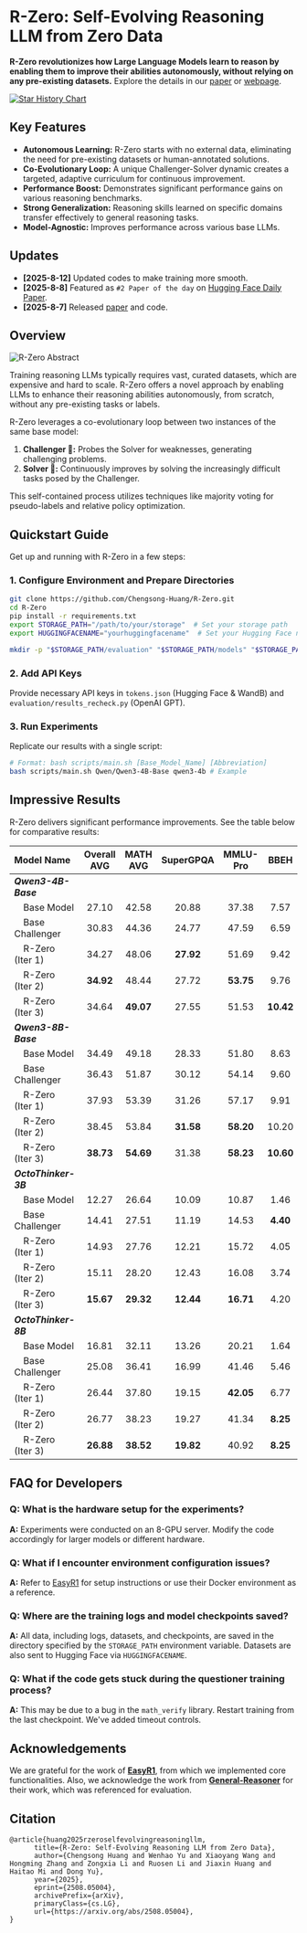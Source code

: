 # R-Zero: Self-Evolving Reasoning LLM from Zero Data

**R-Zero revolutionizes how Large Language Models learn to reason by enabling them to improve their abilities autonomously, without relying on any pre-existing datasets.**  Explore the details in our [paper](https://arxiv.org/abs/2508.05004) or [webpage](https://chengsong-huang.github.io/R-Zero.github.io/).

[![Star History Chart](https://api.star-history.com/svg?repos=Chengsong-Huang/R-Zero&type=Date)](https://star-history.com/#Chengsong-Huang/R-Zero&Date)

## Key Features

*   **Autonomous Learning:** R-Zero starts with no external data, eliminating the need for pre-existing datasets or human-annotated solutions.
*   **Co-Evolutionary Loop:** A unique Challenger-Solver dynamic creates a targeted, adaptive curriculum for continuous improvement.
*   **Performance Boost:** Demonstrates significant performance gains on various reasoning benchmarks.
*   **Strong Generalization:** Reasoning skills learned on specific domains transfer effectively to general reasoning tasks.
*   **Model-Agnostic:** Improves performance across various base LLMs.

## Updates

*   **[2025-8-12]** Updated codes to make training more smooth.
*   **[2025-8-8]** Featured as `#2 Paper of the day` on [Hugging Face Daily Paper](https://huggingface.co/papers/2508.05004).
*   **[2025-8-7]** Released [paper](https://arxiv.org/abs/2508.05004) and code.

## Overview

![R-Zero Abstract](./figs/abstract.png)

Training reasoning LLMs typically requires vast, curated datasets, which are expensive and hard to scale. R-Zero offers a novel approach by enabling LLMs to enhance their reasoning abilities autonomously, from scratch, without any pre-existing tasks or labels.

R-Zero leverages a co-evolutionary loop between two instances of the same base model:

1.  **Challenger 🎯:** Probes the Solver for weaknesses, generating challenging problems.
2.  **Solver 🧠:** Continuously improves by solving the increasingly difficult tasks posed by the Challenger.

This self-contained process utilizes techniques like majority voting for pseudo-labels and relative policy optimization.

## Quickstart Guide

Get up and running with R-Zero in a few steps:

### 1.  Configure Environment and Prepare Directories

```bash
git clone https://github.com/Chengsong-Huang/R-Zero.git
cd R-Zero
pip install -r requirements.txt
export STORAGE_PATH="/path/to/your/storage"  # Set your storage path
export HUGGINGFACENAME="yourhuggingfacename"  # Set your Hugging Face name

mkdir -p "$STORAGE_PATH/evaluation" "$STORAGE_PATH/models" "$STORAGE_PATH/generated_question" "$STORAGE_PATH/temp_results"
```

### 2. Add API Keys

Provide necessary API keys in `tokens.json` (Hugging Face & WandB) and `evaluation/results_recheck.py` (OpenAI GPT).

### 3. Run Experiments

Replicate our results with a single script:

```bash
# Format: bash scripts/main.sh [Base_Model_Name] [Abbreviation]
bash scripts/main.sh Qwen/Qwen3-4B-Base qwen3-4b # Example
```

## Impressive Results

R-Zero delivers significant performance improvements.  See the table below for comparative results:

| Model Name          | Overall AVG | MATH AVG | SuperGPQA | MMLU-Pro | BBEH   |
| :------------------ | :----------: | :------: | :-------: | :------: | :-----: |
| ***Qwen3-4B-Base*** |              |          |           |          |         |
| &emsp;Base Model    |    27.10     |  42.58   |   20.88   |  37.38   |  7.57   |
| &emsp;Base Challenger |    30.83     |  44.36   |   24.77   |  47.59   |  6.59   |
| &emsp;R-Zero (Iter 1) |    34.27     |  48.06   |  **27.92**  |  51.69   |  9.42   |
| &emsp;R-Zero (Iter 2) |  **34.92**   |  48.44   |   27.72   |  **53.75**   |  9.76   |
| &emsp;R-Zero (Iter 3) |    34.64     |  **49.07**   |   27.55   |  51.53   |  **10.42**  |
| ***Qwen3-8B-Base*** |              |          |           |          |         |
| &emsp;Base Model    |    34.49     |  49.18   |   28.33   |  51.80   |  8.63   |
| &emsp;Base Challenger |    36.43     |  51.87   |   30.12   |  54.14   |  9.60   |
| &emsp;R-Zero (Iter 1) |    37.93     |  53.39   |   31.26   |  57.17   |  9.91   |
| &emsp;R-Zero (Iter 2) |    38.45     |  53.84   |  **31.58**  |  **58.20**   |  10.20  |
| &emsp;R-Zero (Iter 3) |  **38.73**   |  **54.69**   |   31.38   |  **58.23**   |  **10.60**  |
| ***OctoThinker-3B*** |              |          |           |          |         |
| &emsp;Base Model    |    12.27     |  26.64   |   10.09   |  10.87   |  1.46   |
| &emsp;Base Challenger |    14.41     |  27.51   |   11.19   |  14.53   |  **4.40**   |
| &emsp;R-Zero (Iter 1) |    14.93     |  27.76   |   12.21   |  15.72   |  4.05   |
| &emsp;R-Zero (Iter 2) |    15.11     |  28.20   |   12.43   |  16.08   |  3.74   |
| &emsp;R-Zero (Iter 3) |  **15.67**   |  **29.32**   |  **12.44**  |  **16.71**   |  4.20   |
| ***OctoThinker-8B*** |              |          |           |          |         |
| &emsp;Base Model    |    16.81     |  32.11   |   13.26   |  20.21   |  1.64   |
| &emsp;Base Challenger |    25.08     |  36.41   |   16.99   |  41.46   |  5.46   |
| &emsp;R-Zero (Iter 1) |    26.44     |  37.80   |   19.15   |  **42.05**   |  6.77   |
| &emsp;R-Zero (Iter 2) |    26.77     |  38.23   |   19.27   |  41.34   |  **8.25**   |
| &emsp;R-Zero (Iter 3) |  **26.88**   |  **38.52**   |  **19.82**  |  40.92   |  **8.25**   |

## FAQ for Developers

### **Q: What is the hardware setup for the experiments?**

**A:** Experiments were conducted on an 8-GPU server. Modify the code accordingly for larger models or different hardware.

### **Q: What if I encounter environment configuration issues?**

**A:** Refer to [EasyR1](https://github.com/hiyouga/EasyR1/tree/main) for setup instructions or use their Docker environment as a reference.

### **Q: Where are the training logs and model checkpoints saved?**

**A:** All data, including logs, datasets, and checkpoints, are saved in the directory specified by the `STORAGE_PATH` environment variable. Datasets are also sent to Hugging Face via `HUGGINGFACENAME`.

### **Q: What if the code gets stuck during the questioner training process?**

**A:** This may be due to a bug in the `math_verify` library. Restart training from the last checkpoint.  We've added timeout controls.

## Acknowledgements

We are grateful for the work of [**EasyR1**](https://github.com/hiyouga/EasyR1/tree/main), from which we implemented core functionalities.  Also, we acknowledge the work from [**General-Reasoner**](https://github.com/TIGER-AI-Lab/General-Reasoner) for their work, which was referenced for evaluation.

## Citation

```
@article{huang2025rzeroselfevolvingreasoningllm,
      title={R-Zero: Self-Evolving Reasoning LLM from Zero Data}, 
      author={Chengsong Huang and Wenhao Yu and Xiaoyang Wang and Hongming Zhang and Zongxia Li and Ruosen Li and Jiaxin Huang and Haitao Mi and Dong Yu},
      year={2025},
      eprint={2508.05004},
      archivePrefix={arXiv},
      primaryClass={cs.LG},
      url={https://arxiv.org/abs/2508.05004}, 
}